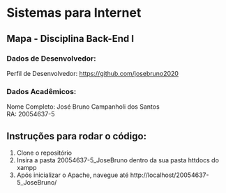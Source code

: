 # Sistemas para Internet

## Mapa - Disciplina Back-End I

### Dados de Desenvolvedor:

Perfil de Desenvolvedor: https://github.com/josebruno2020

### Dados Acadêmicos: 

Nome Completo: José Bruno Campanholi dos Santos <br/>
RA: 20054637-5

## Instruções para rodar o código:

1. Clone o repositório
2. Insira a pasta 20054637-5_JoseBruno dentro da sua pasta httdocs do xampp
3. Após inicializar o Apache, navegue até http://localhost/20054637-5_JoseBruno/